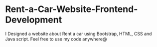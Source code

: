 # Rent-a-Car-Website-Frontend-Development
I Designed a website about Rent a car using Bootstrap, HTML, CSS and Java script. Feel free to use my code anywhere@
